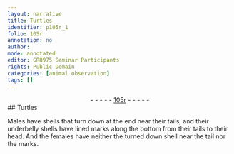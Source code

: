 ```yaml
---
layout: narrative
title: Turtles
identifier: p105r_1
folio: 105r
annotation: no
author:
mode: annotated
editor: GR8975 Seminar Participants
rights: Public Domain
categories: [animal observation]
tags: []
---
```


 <div class="folio" align="center">- - - - - <a href="http://gallica.bnf.fr/ark:/12148/btv1b10500001g/f215.image" target="_blank">105r</a> - - - - - </div>  
## <span class="animal">Turtles</span>

 
<span class="activity"></span>Males have shells that turn down at the end near their tails, and their underbelly shells have lined marks along the bottom from their tails to their head. And the females have neither the turned down shell near the tail nor the marks.
 